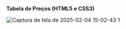 **Tabela de Preços (HTML5 e CSS3)**

![Captura de tela de 2025-02-04 15-02-43 1](https://github.com/user-attachments/assets/5a318703-84c0-4aef-b24c-880778eca28d)
